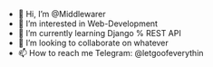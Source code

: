 - 👋 Hi, I’m @Middlewarer
- 👀 I’m interested in Web-Development
- 🌱 I’m currently learning Django % REST API
- 💞️ I’m looking to collaborate on whatever
- 📫 How to reach me Telegram: @letgoofeverythin
<!---
Middlewarer/Middlewarer is a ✨ special ✨ repository because its `README.md` (this file) appears on your GitHub profile.
You can click the Preview link to take a look at your changes.
--->
